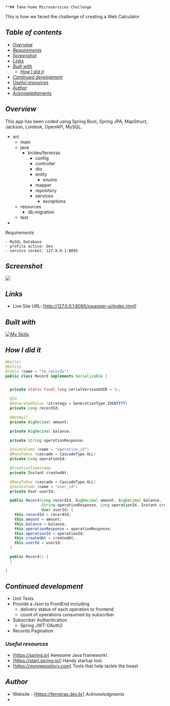                                                                                                                                                                                                                                                                                                                                                                                                                                                                                                                                                                                                                                                                                                                                                                                                                                                                                                                                                                                                                                                                                                                                                                                                                                                                                                                                                                                                                                                                                                                                                                                                                                                                                                                                                                       **## Take-home Microservices Challenge

This is how we faced the challenge of creating a Web Calculator


## _Table of contents_

- [_Overview_](#overview)
- [_Requirements_](#requirements)
- [_Screenshot_](#screenshot)
- [_Links_](#links)
- [_Built with_](#built-with)
    - [_How I did it_](#how-i-did-it)
- [_Continued development_](#continued-development)
- [_Useful resources_](#useful-resources)
- [_Author_](#author)
- [Acknowledgments](#acknowledgments)

## _Overview_

This app has been coded using Spring Boot, Spring JPA, MapStruct, Jackson,
Lombok, OpenAPI, MySQL.

- src
    - main
    - java
        - br/dev/ferreiras
            - config
            - controller
            - dto
            - entity
                - enums
            - mapper
            - repository
            - services
                - exceptions
    - resources
        - db.migration
    - test
-

_Requirements_

  ```
  - MySQL Database
  - profile active: dev
  - service socket: 127.0.0.1:8095

```

## _Screenshot_

[![](./notification.png)]()

## _Links_

- Live Site URL: [http://127.0.0.1:8095/swagger-ui/index.html] 

## _Built with_

[![My Skills](https://skillicons.dev/icons?i=java,spring,redhat,aws,idea,git,github)](https://skillicons.dev)

## _How I did it_

```java
@Getter
@Entity
@Table (name = "tb_records")
public class Record implements Serializable {


  private static final long serialVersionUUID = 1L;

  @Id
  @GeneratedValue (strategy = GenerationType.IDENTITY)
  private Long recordId;

  @NotNull
  private BigDecimal amount;

  private BigDecimal balance;

  private String operationResponse;

  @JoinColumn (name = "operation_id")
  @ManyToOne (cascade = CascadeType.ALL)
  private Long operationId;

  @CreationTimestamp
  private Instant createdAt;

  @ManyToOne (cascade = CascadeType.ALL)
  @JoinColumn (name = "user_id")
  private User userId;

  public Record(Long recordId, BigDecimal amount, BigDecimal balance,
                String operationResponse, Long operationId, Instant createdAt,
                User userId) {
    this.recordId = recordId;
    this.amount = amount;
    this.balance = balance;
    this.operationResponse = operationResponse;
    this.operationId = operationId;
    this.createdAt = createdAt;
    this.userId = userId;
  }

  public Record() {
  }

}
``` 

## _Continued development_

- Unit Tests
- Provide a Json to FrontEnd including
    - delivery status of each operation to frontend
    - count of operations consumed by subscriber
- Subscriber Authentication
    - Spring JWT-OAuth2
- Records Pagination

### _Useful resources_

- [https://spring.io] Awesome Java framework!.
- [https://start.spring.io/]  Handy startup tool.
- [https://mvnrepository.com] Tools that help tackle the beast

## _Author_

- Website - [https://ferreiras.dev.br]
  _Acknowledgments_
- 
